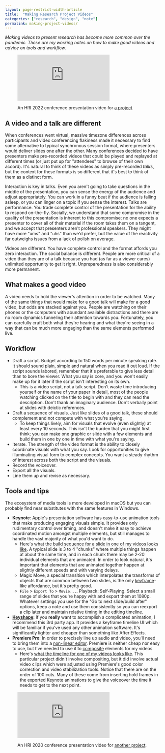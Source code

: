 ```yaml
---
layout: page-restrict-width-article
title:  "Making Research Project Videos"
categories: ["research", "design", "note"]
permalink: making-project-videos/
---
```


*Making videos to present research has become more common over the pandemic. These are my working notes on how to make good videos and advice on tools and workflow.*


<div class="full-width">
<figure class="almost-full-bleed">
<iframe class="video" src="https://www.youtube-nocookie.com/embed/SyTuuUbTFVU?rel=0" title="YouTube video player" allow="accelerometer; clipboard-write; encrypted-media; gyroscope; picture-in-picture" allowfullscreen="" frameborder="0"></iframe>
<figcaption><p>An HRI 2022 conference presentation video for <a href="https://wandering.nickwalker.us/"> a project</a>.</p></figcaption>
</figure>
</div>


## A video and a talk are different

When conferences went virtual, massive timezone differences across participants and video conferencing flakiness made it necessary to find some alternative to typical synchronous session format, where presenters would deliver slides one after the other. Many conferences decided to have presenters make pre-recorded videos that could be played and replayed at different times (or just put up for "attendees" to browse of their own accord). It's natural to think of these videos as simply pre-recorded *talks*, but the context for these formats is so different that it's best to think of them as a distinct form.

Interaction is key in talks. Even you aren't going to take questions in the middle of the presentation, you can sense the energy of the audience and adjust appropriately. You can work in a funny beat if the audience is falling asleep, or you can linger on a topic if you sense the interest. Talks are performance. You trade complete control of the presentation for the ability to respond on-the-fly. Socially, we understand that some compromise in the quality of the presentation is inherent to this compromise; no one expects a presenter to cover all of their material if the room takes them on a tangent, and we accept that presenters aren't professional speakers. They might have more "ums" and "uhs" than we'd prefer, but the value of the reactivity far outweighs issues from a lack of polish on average.

Videos are different. You have complete control and the format affords you zero interaction. The social balance is different. People are more critical of a video than they are of a talk because you had (as far as a viewer cares) unlimited opportunity to get it right. Unpreparedness is also considerably more permanent. 

## What makes a good video

A video needs to hold the viewer's attention in order to be watched. Many of the same things that would make for a good talk will make for a good video, but odds are stacked against you. People are watching on their phones or the computers with abundant available distractions and there are no room dynamics funneling their attention towards you.  Fortunately, you can carefully craft both what they're hearing and what they're seeing in a way that can be much more engaging than the same elements performed live.

## Workflow

* Draft a script. Budget according to 150 words per minute speaking rate. It should sound plain, simple and natural when you read it out loud. If the script sounds labored, remember that it's preferable to give less detail than to bore the viewer. What you say is core, and you won't easily make up for it later if the script isn't interesting on its own. 
  * This is a video script, not a talk script. Don't waste time introducing yourself or the name of your paper in detail, most of the people watching clicked on the title to begin with and they can read the description. Don't thank an imaginary audience. Don't verbally point at slides with deictic references.
* Draft a sequence of visuals. Just like slides of a good talk, these should complement and not compete with what you're saying.
  * To keep things lively, aim for visuals that evolve (even slightly) at least every 10 seconds. This isn't the burden that you might first think; you can make one graphic or slide with a few elements and build them in one by one in time with what you're saying.
* Iterate. The strength of the video format is the ability to closely coordinate visuals with what you say. Look for opportunities to give illuminating visual form to complex concepts. You want a steady rhythm of interest across both the script and the visuals. 
* Record the voiceover.
* Export all the visuals.
* Line them up and revise as necessary.


## Tools and tips

The ecosystem of media tools is more developed in macOS but you can probably find near substitutes with the same features in Windows.

* **Keynote**: Apple's presentation software has easy-to-use animation tools that make producing engaging visuals simple. It provides only rudimentary control over timing, and doesn't make it easy to achieve coordinated motion amongst multiple elements, but still manages to handle the vast majority of what you'd want to do.
  * Here's [what the build sequence for a slide in one of my videos looks like](/assets/images/projects/keynote-builds.png). A typical slide is 3 to 4 "chunks" where multiple things happen at about the same time, and in each chunk there may be 2-20 individual elements that are animated. In order to look natural, it's important that elements that are animated together happen at slightly different speeds and with varying delays.
  * Magic Move, a special transition which interpolates the transforms of objects that are common between two slides, is the only [keyframe](https://en.wikipedia.org/wiki/Key_frame)-like affordance, but it's pretty good.
  * `File` > `Export To` > `Movie...`. Playback: Self-Playing. Select a small range of slides that you're happy with and export them at 1080p. Whatever settings you use for the "Go to next slide/build after" options, keep a note and use them consistently so you can reexport a clip later and maintain relative timing in the editing timeline.
* **[Keyshape](https://www.keyshapeapp.com/)**: If you **really** want to accomplish a complicated animation, I recommend this 3rd party app. It provides a keyframe timeline UI which will be familiar if you've used any other animation software. It's significantly lighter and cheaper than something like After Effects.
* **Premiere Pro**: In order to precisely line up audio and video, you'll need to bring them into a [non-linear editor](https://en.wikipedia.org/wiki/Non-linear_editing). Premiere is neither cheap nor easy to use, but I've needed to use it to [composite](https://en.wikipedia.org/wiki/Compositing) elements for my videos.
  * Here's [what the timeline for one of my videos looks like](/assets/images/projects/premiere-timeline.png). This particular project didn't involve compositing, but it did involve actual video clips which were adjusted using Premiere's good color correction and video stabilization tools. Notice that there are on the order of 100 cuts. Many of these come from inserting hold frames in the exported Keynote animations to give the voiceover the time it needs to get to the next point.


<figure>
<iframe class="video" src="https://www.youtube-nocookie.com/embed/1j91ISstdH8?rel=0" title="YouTube video player" allow="accelerometer; clipboard-write; encrypted-media; gyroscope; picture-in-picture" allowfullscreen="" frameborder="0"></iframe>
<figcaption><p>An HRI 2020 conference presentation video for <a href="https://nickwalker.us/publications/walker2020perceptions"> another project</a>.</p></figcaption>
</figure>